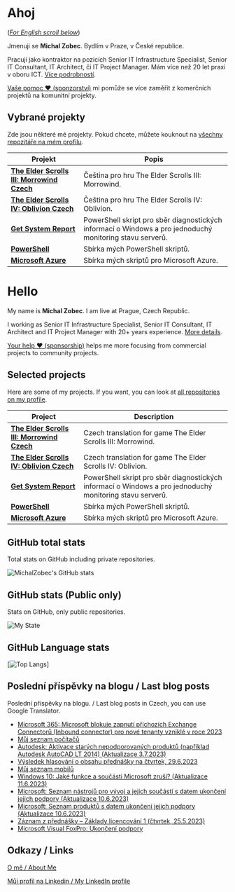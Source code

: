 # Ahoj

<a name="documenttitle"></a>

([*For English scroll below*](#english "For English scroll below"))

Jmenuji se **Michal Zobec**. Bydlím v Praze, v České republice.

Pracuji jako kontraktor na pozicích Senior IT Infrastructure Specialist, Senior IT Consultant, IT Architect, či IT Project Manager. Mám více než 20 let praxi v oboru ICT. [Více podrobností](MichalZobec-About.md).

[Vaše pomoc :heart: (sponzorství)](https://www.patreon.com/michalzobec) mi pomůže se více zaměřit z komerčních projektů na komunitní projekty.

## Vybrané projekty

Zde jsou některé mé projekty. Pokud chcete, můžete kouknout na [všechny repozitáře na mém profilu](https://github.com/michalzobec?tab=repositories).

| Projekt | Popis |
| --- | --- |
| **[The Elder Scrolls III: Morrowind Czech](https://github.com/michalzobec/TES3-Morrowind-cesky)** | Čeština pro hru The Elder Scrolls III: Morrowind. |
| **[The Elder Scrolls IV: Oblivion Czech](https://github.com/michalzobec/TES4-Oblivion-cesky)** | Čeština pro hru The Elder Scrolls IV: Oblivion. |
| **[Get System Report](https://github.com/michalzobec/Get-SystemReport)** | PowerShell skript pro sběr diagnostických informací o Windows a pro jednoduchý monitoring stavu serverů. |
| **[PowerShell](https://github.com/michalzobec/PowerShell)** | Sbírka mých PowerShell skriptů. |
| **[Microsoft Azure](https://github.com/michalzobec/microsoft-azure)** | Sbírka mých skriptů pro Microsoft Azure. |

<a name="english"></a>

# Hello

My name is **Michal Zobec**. I am live at Prague, Czech Republic.

I working as Senior IT Infrastructure Specialist, Senior IT Consultant, IT Architect and IT Project Manager with 20+ years experience. [More details](MichalZobec-About.md#english).

[Your help :heart: (sponsorship)](https://www.patreon.com/michalzobec) helps me more focusing from commercial projects to community projects.

## Selected projects

Here are some of my projects. If you want, you can look at [all repositories on my profile](https://github.com/michalzobec?tab=repositories).

| Project | Description |
| --- | --- |
| **[The Elder Scrolls III: Morrowind Czech](https://github.com/michalzobec/TES3-Morrowind-cesky)** | Czech translation for game The Elder Scrolls III: Morrowind. |
| **[The Elder Scrolls IV: Oblivion Czech](https://github.com/michalzobec/TES4-Oblivion-cesky)** | Czech translation for game The Elder Scrolls IV: Oblivion. |
| **[Get System Report](https://github.com/michalzobec/Get-SystemReport)** | PowerShell skript pro sběr diagnostických informací o Windows a pro jednoduchý monitoring stavu serverů. |
| **[PowerShell](https://github.com/michalzobec/PowerShell)** | Sbírka mých PowerShell skriptů. |
| **[Microsoft Azure](https://github.com/michalzobec/microsoft-azure)** | Sbírka mých skriptů pro Microsoft Azure. |

## GitHub total stats

Total stats on GitHub including private repositories.

![MichalZobec's GitHub stats](https://github-readme-stats.vercel.app/api?username=michalzobec&count_private=true&show_icons=true)


## GitHub stats (Public only)

Stats on GitHub, only public repositories.

![My State](https://github-readme-stats.vercel.app/api?username=michalzobec&show_icons=true)

## GitHub Language stats

[![Top Langs](https://github-readme-stats.vercel.app/api/top-langs/?username=michalzobec&langs_count=10&layout=compact)]

## Poslední příspěvky na blogu / Last blog posts

Poslední příspěvky na blogu. / Last blog posts in Czech, you can use Google Translator.

<!-- BLOG-POST-LIST:START -->
- [Microsoft 365: Microsoft blokuje zapnutí příchozích Exchange Connectorů &lpar;Inbound connector&rpar; pro nové tenanty vzniklé v roce 2023](https://www.michalzobec.cz/microsoft-365-microsoft-blokuje-zapnuti-prichozich-exchange-connectoru-inbound-connector-pro-nove-tenanty-vznikle-v-roce-2023-9086)
- [Můj seznam počítačů](https://www.michalzobec.cz/muj-seznam-pocitacu-9029)
- [Autodesk: Aktivace starých nepodporovaných produktů &lpar;například Autodesk AutoCAD LT 2014&rpar; &lpar;Aktualizace 3.7.2023&rpar;](https://www.michalzobec.cz/autodesk-aktivace-starych-nepodporovanych-produktu-napriklad-autodesk-autocad-lt-2014-9075)
- [Výsledek hlasování o obsahu přednášky na čtvrtek, 29.6.2023](https://www.michalzobec.cz/vysledek-hlasovani-o-obsahu-prednasky-na-ctvrtek-29-6-2023-9097)
- [Můj seznam mobilů](https://www.michalzobec.cz/muj-seznam-mobilu-9030)
- [Windows 10: Jaké funkce a součásti Microsoft zruší? &lpar;Aktualizace 11.6.2023&rpar;](https://www.michalzobec.cz/windows-10-jake-funkce-a-soucasti-microsoft-zrusi-7187)
- [Microsoft: Seznam nástrojů pro vývoj a jejich součástí s datem ukončení jejich podpory &lpar;Aktualizace 10.6.2023&rpar;](https://www.michalzobec.cz/microsoft-seznam-nastroju-pro-vyvoj-a-jejich-soucasti-s-datem-ukonceni-jejich-podpory-9051)
- [Microsoft: Seznam produktů s datem ukončení jejich podpory &lpar;Aktualizace 10.6.2023&rpar;](https://www.michalzobec.cz/konec-podpory-pro-produkty-spolecnosti-microsoft-5844)
- [Záznam z přednášky – Základy licencování 1 &lpar;čtvrtek, 25.5.2023&rpar;](https://www.michalzobec.cz/zaznam-z-prednasky-zaklady-licencovani-1-ctvrtek-25-5-2023-9046)
- [Microsoft Visual FoxPro: Ukončení podpory](https://www.michalzobec.cz/microsoft-visual-foxpro-ukonceni-podpory-9043)
<!-- BLOG-POST-LIST:END -->

## Odkazy / Links

[O mě / About Me](https://zob.ec/mylinktree)

[Můj profil na Linkedin / My LinkedIn profile](https://zob.ec/mylinkedin)
